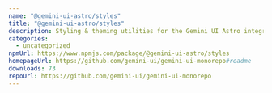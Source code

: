 ```yaml
---
name: "@gemini-ui-astro/styles"
title: "@gemini-ui-astro/styles"
description: Styling & theming utilities for the Gemini UI Astro integration.
categories:
  - uncategorized
npmUrl: https://www.npmjs.com/package/@gemini-ui-astro/styles
homepageUrl: https://github.com/gemini-ui/gemini-ui-monorepo#readme
downloads: 73
repoUrl: https://github.com/gemini-ui/gemini-ui-monorepo
---
```

